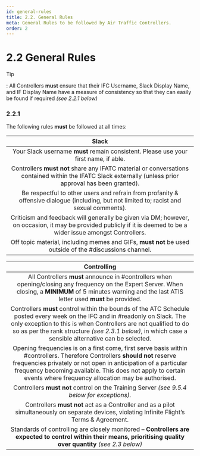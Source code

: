 ```yaml
---
id: general-rules
title: 2.2. General Rules
meta: General Rules to be followed by Air Traffic Controllers.
order: 2
---
```


# 2.2  General Rules

 

Tip

: All Controllers **must** ensure that their IFC Username, Slack Display Name, and IF Display Name have a measure of consistency so that they can easily be found if required *(see 2.2.1 below)*



### 2.2.1    

The following rules **must** be followed at all times:

 

|                          **Slack**                           |
| :----------------------------------------------------------: |
| Your Slack username **must** remain consistent. Please use your first name, if able. |
| Controllers **must not** share any IFATC material or conversations contained within the IFATC Slack externally (unless prior approval has been granted). |
| Be respectful to other users and refrain from  profanity & offensive dialogue (including, but not limited to; racist and  sexual comments). |
| Criticism and feedback will generally be given via DM; however, on occasion, it may be provided publicly if it is  deemed to be a wider issue amongst Controllers. |
| Off topic material, including memes and GIFs, **must not** be used outside of the #discussions channel. |



|                       **Controlling**                        |
| :----------------------------------------------------------: |
| All Controllers **must** announce in #controllers when opening/closing any frequency on the Expert Server. When closing, a **MINIMUM** of 5 minutes warning and the last ATIS letter used **must** be provided. |
| Controllers **must** control within the bounds of the ATC Schedule posted every week on the IFC  and in #readonly on Slack. The only exception to this is when Controllers are not qualified to do so as per the rank structure *(see 2.3.1 below)*, in which case a sensible alternative can be selected. |
| Opening frequencies is on a first come, first serve basis within #controllers. Therefore Controllers **should not** reserve frequencies privately or not open in anticipation of a particular frequency becoming  available. This does not apply to certain events where frequency allocation may be authorised. |
| Controllers **must not** control on the Training Server *(see 9.5.4 below for exceptions).* |
| Controllers **must not** act as a Controller and as a pilot simultaneously on separate devices, violating Infinite Flight’s Terms & Agreement. |
| Standards of controlling are closely monitored – **Controllers are expected to control within their means,  prioritising quality over quantity** *(see 2.3 below)* |

